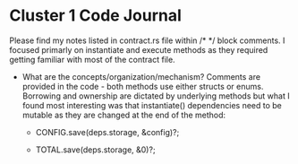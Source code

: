 # Cluster 1 Code Journal

Please find my notes listed in contract.rs file within /* */ block comments. 
I focused primarly on instantiate and execute methods as they required getting familiar with most of the contract file.

* What are the concepts/organization/mechanism?
Comments are provided in the code - both methods use either structs or enums. 
Borrowing and ownership are dictated by underlying methods but what I found most interesting was that instantiate() dependencies need to be mutable
as they are changed at the end of the method:
  * CONFIG.save(deps.storage, &config)?;

  * TOTAL.save(deps.storage, &0)?;
